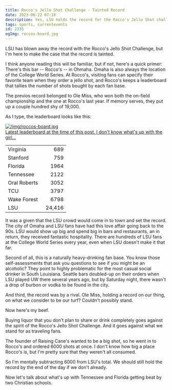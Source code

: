 ```yaml
---
title: Rocco's Jello Shot Challenge - Tainted Record
date: 2023-06-22 07:18
description: Yes, LSU holds the record for the Rocco's Jello Shot challenge, but the record is tainted.  I'm not happy about what I consider to be foul play.
tags: sports, currentevents
id: 2335
ogImg: roccos-board.jpg
---
```


LSU has blown away the record with the Rocco's Jello Shot Challenge, but I'm here to make the case that the record is tainted.

I think anyone reading this will be familiar, but if not, here's a quick primer:  There's this bar -- Rocco's -- in Ohmaha.  Omaha is also always the location of the College World Series.  At Rocco's, visiting fans can specify their favorite team when they order a jello shot, and Rocco's keeps a leaderboard that tallies the number of shots bought by each fan base.

The previos record belonged to Ole Miss, who won both the on-field championship and the one at Rocco's last year.  If memory serves, they put up a couple hundred shy of 19,000.

As I type, the leaderboard looks like this:

<a class="lightview alignright" href="/img/roccos-board.jpg" data-lightview-caption="Latest leaderboard at the time of this post.  I don't know what's up with the girl..." data-lightview-group="group1" style="width:350px;"><img src="/img/roccos-board.jpg" alt="/img/roccos-board.jpg"><br><span class="caption">Latest leaderboard at the time of this post.  I don't know what's up with the girl...</span></a>

<table>
<tr><td>Virginia</td><td style="text-align: right; padding-left: 1em;">689</td></tr>
<tr><td>Stanford</td><td style="text-align: right; padding-left: 1em;">759</td></tr>
<tr><td>Florida</td><td style="text-align: right; padding-left: 1em;">1964</td></tr>
<tr><td>Tennessee</td><td style="text-align: right; padding-left: 1em;">2122</td></tr>
<tr><td>Oral Roberts</td><td style="text-align: right; padding-left: 1em;">3052</td></tr>
<tr><td>TCU</td><td style="text-align: right; padding-left: 1em;">3797</td></tr>
<tr><td>Wake Forest</td><td style="text-align: right; padding-left: 1em;">6798</td></tr>
<tr><td>LSU</td><td style="text-align: right; padding-left: 1em;">24,416</td></tr>
</table>

It was a given that the LSU crowd would come in to town and set the record.  The city of Omaha and LSU fans have had this love affair going back to the 90s.  LSU would show up big and spend big in bars and restaurants, an in return, they received fantastic hospitality.  There are hundreds of LSU fans at the College World Series every year, even when LSU doesn't make it that far.

Second of all, this is a naturally heavy-drinking fan base. You know those self-assessments that ask you questions to see if you might be an alcoholic?  They point to highly problematic for the most casual social drinker in South Louisiana.  Seattle bars doubled-up on their orders when LSU played UW there several years ago, but by Saturday night, there wasn't a drop of burbon or vodka to be found in the city.

And third, the record was by a rival.  Ole Miss, holding a record on our thing, on what we consider to be our turf?  Couldn't possibly stand.

Now here's my beef.

Buying liquor that you don't plan to share or drink completely goes against the spirit of the Rocco's Jello Shot Challenge.  And it goes against what we stand for as traveling fans.

The founder of Raising Cane's wanted to be a big shot, so he went in to Rocco's and ordered 6000 shots at once.  I don't know how big a place Rocco's is, but I'm pretty sure that they weren't all consumed.

So I'm mentally subtracting 6000 from LSU's total.  We should still hold the record by the end of the day if we don't already.

Now let's talk about what's up with Tennessee and Florida getting beat by two Christian schools.